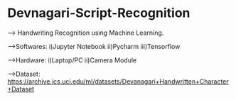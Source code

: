 # Devnagari-Script-Recognition
--> Handwriting Recognition using Machine Learning.

-->Softwares:
    i)Jupyter Notebook
    ii)Pycharm
    iii)Tensorflow

-->Hardware:
  i)Laptop/PC
  ii)Camera Module

-->Dataset:
   https://archive.ics.uci.edu/ml/datasets/Devanagari+Handwritten+Character+Dataset
